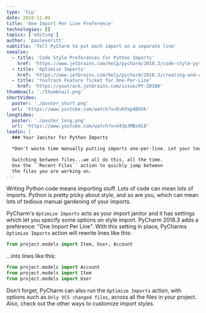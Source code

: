 ```yaml
---
type: 'tip'
date: 2018-11-06
title: 'One Import Per Line Preference'
technologies: []
topics: ['editing']
author: 'pauleveritt'
subtitle: 'Tell PyCharm to put each import on a separate line'
seealso:
  - title: 'Code Style Preferences for Python Imports'
    href: 'https://www.jetbrains.com/help/pycharm/2018.3/code-style-python.html#imports'
  - title: 'Optimize Imports'
    href: 'https://www.jetbrains.com/help/pycharm/2018.3/creating-and-optimizing-imports.html#optimize-imports-in-project'
  - title: 'YouTrack Feature Ticket for One-Per-Line'
    href: 'https://youtrack.jetbrains.com/issue/PY-20100'
thumbnail: './thumbnail.png'
shortVideo:
  poster: './poster_short.png'
  url: 'https://www.youtube.com/watch?v=EvKXVp4BXGk'
longVideo:
  poster: './poster_long.png'
  url: 'https://www.youtube.com/watch?v=X43p3MBx9i8'
leadin: |
  ### Your Janitor for Python Imports

  *Don't waste time manually putting imports one-per-line. Let your tool do it.*

  Switching between files...we all do this, all the time. 
  Use the ``Recent Files`` action to quickly jump between 
  the files you are working on.
---
```


Writing Python code means importing stuff. Lots of code can mean lots
of imports. Python is pretty picky about style, and so are you, which
can mean lots of tedious manual gardening of your imports.

PyCharm's `Optimize Imports` acts as your import janitor and it
has settings which let you specify some options on style import. PyCharm
2018.3 adds a preference: "One Import Per Line". With this setting in
place, PyCharms `Optimize Imports` action will rewrite lines like this:

```python
from project.models import Item, User, Account
```

...into lines like this:

```python
from project.models import Account
from project.models import Item
from project.models import User
```

Don't forget, PyCharm can also run the `Optimize Imports` action, with
options such as `Only VCS changed files`, across all the files in your
project. Also, check out the other ways to customize import styles.
